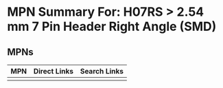 



# MPN Summary For: H07RS > 2.54 mm 7 Pin Header Right Angle (SMD)

## MPNs
  

|MPN|Direct Links|Search Links|
| :--- | :--- | :--- |
||||
